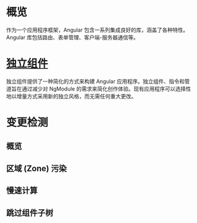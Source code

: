 # 概览
作为一个应用程序框架，Angular 包含一系列集成良好的库，涵盖了各种特性。Angular 库包括路由、表单管理、客户端-服务器通信等。

# [独立组件](./StandaloneComponents.md)
独立组件提供了一种简化的方式来构建 Angular 应用程序。独立组件、指令和管道旨在通过减少对 NgModule 的需求来简化创作体验。现有应用程序可以选择性地以增量方式采用新的独立风格，而无需任何重大更改。

# 变更检测
## 概览
## 区域 (Zone) 污染
## 慢速计算
## 跳过组件子树
